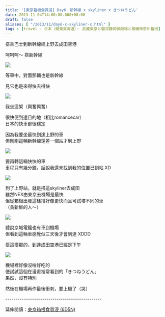 ```yaml
---
title: '[東京箱根食買浸] Day6：新幹線 x skyliner x きつねうどん'
date: 2013-11-04T14:00:00.000+08:00
draft: false
aliases: [ "/2013/11/day6-x-skyliner-x.html" ]
tags : [travel - 日本（関東東海道）・ 武藏東京と駿河静岡御殿場と相模神奈川箱根]
---
```


搭乘巴士到新幹線經上野去成田空港  

呵呵呵～ 搭新幹線

![](/images/tokyo6c1.jpg)

等車中，對面那輛也是新幹線

見它也是來得快去得快

![](/images/tokyo6c.jpg)


我坐這架（興奮興奮）

  

很快便到達目的地（相比romancecar）  
日本的快車都很穩定

  

因為我要坐最快到達上野的車  
但剛剛這輛新幹線還差一個站才到上野

  

![](/images/tokyo6c2.jpg)


要再轉這輛快快的車  
車程只有幾分鐘，話說我還未找到我的位置已到站 XD

  

![](/images/tokyo6c3.jpg)

到了上野站，就是搭這skyliner去成田  
雖然NEX由東京去機場是最快  
但從箱根出發這樣搭好像更快而且可試塔不同的車  
（貪新鮮的人～）
  
![](/images/tokyo6c4.jpg)


聽說京城電鐵也有車到機場  
但看到這輛車感覺似三天後才會到達 XDDD

  

搭這搭那的，到達成田空港已經是下午

  
![](/images/tokyo6c5.jpg)


機場裡好像沒啥好吃的  
便試試這個在漫畫裡常看到的「きつねうどん」  
果然，沒有特別

  

然後在機場再作最後衝刺，要上機了（哭）  
  
\-----------------------------------------------  
  
延伸閱讀：[東京箱根食買浸 (6D5N)](https://hidie.net/tokyo6d5n/)
